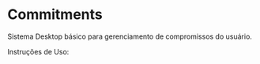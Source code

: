 # Commitments

Sistema Desktop básico para gerenciamento de compromissos do usuário.

Instruções de Uso:
